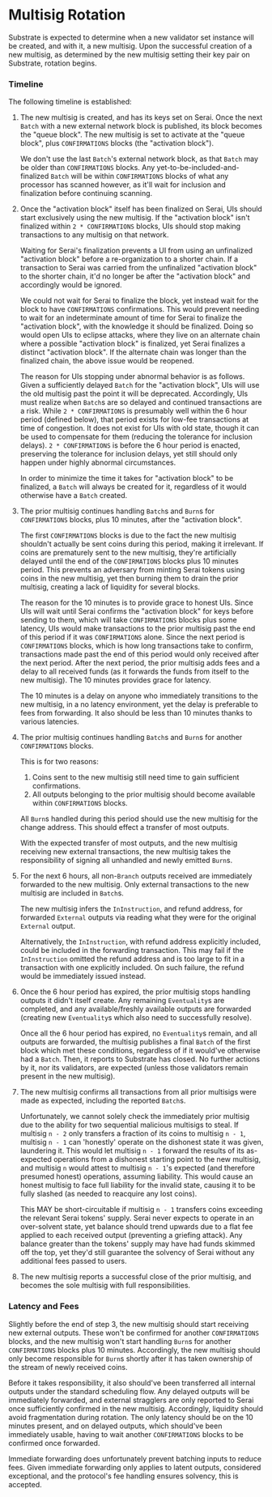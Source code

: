 # Multisig Rotation

Substrate is expected to determine when a new validator set instance will be
created, and with it, a new multisig. Upon the successful creation of a new
multisig, as determined by the new multisig setting their key pair on Substrate,
rotation begins.

### Timeline

The following timeline is established:

1) The new multisig is created, and has its keys set on Serai. Once the next
   `Batch` with a new external network block is published, its block becomes the
   "queue block". The new multisig is set to activate at the "queue block", plus
   `CONFIRMATIONS` blocks (the "activation block").

   We don't use the last `Batch`'s external network block, as that `Batch` may
   be older than `CONFIRMATIONS` blocks. Any yet-to-be-included-and-finalized
   `Batch` will be within `CONFIRMATIONS` blocks of what any processor has
   scanned however, as it'll wait for inclusion and finalization before
   continuing scanning.

2) Once the "activation block" itself has been finalized on Serai, UIs should
   start exclusively using the new multisig. If the "activation block" isn't
   finalized within `2 * CONFIRMATIONS` blocks, UIs should stop making
   transactions to any multisig on that network.

   Waiting for Serai's finalization prevents a UI from using an unfinalized
   "activation block" before a re-organization to a shorter chain. If a
   transaction to Serai was carried from the unfinalized "activation block"
   to the shorter chain, it'd no longer be after the "activation block" and
   accordingly would be ignored.

   We could not wait for Serai to finalize the block, yet instead wait for the
   block to have `CONFIRMATIONS` confirmations. This would prevent needing to
   wait for an indeterminate amount of time for Serai to finalize the
   "activation block", with the knowledge it should be finalized. Doing so would
   open UIs to eclipse attacks, where they live on an alternate chain where a
   possible "activation block" is finalized, yet Serai finalizes a distinct
   "activation block". If the alternate chain was longer than the finalized
   chain, the above issue would be reopened.

   The reason for UIs stopping under abnormal behavior is as follows. Given a
   sufficiently delayed `Batch` for the "activation block", UIs will use the old
   multisig past the point it will be deprecated. Accordingly, UIs must realize
   when `Batch`s are so delayed and continued transactions are a risk. While
   `2 * CONFIRMATIONS` is presumably well within the 6 hour period (defined
   below), that period exists for low-fee transactions at time of congestion. It
   does not exist for UIs with old state, though it can be used to compensate
   for them (reducing the tolerance for inclusion delays). `2 * CONFIRMATIONS`
   is before the 6 hour period is enacted, preserving the tolerance for
   inclusion delays, yet still should only happen under highly abnormal
   circumstances.

   In order to minimize the time it takes for "activation block" to be
   finalized, a `Batch` will always be created for it, regardless of it would
   otherwise have a `Batch` created.

3) The prior multisig continues handling `Batch`s and `Burn`s for
   `CONFIRMATIONS` blocks, plus 10 minutes, after the "activation block".

   The first `CONFIRMATIONS` blocks is due to the fact the new multisig
   shouldn't actually be sent coins during this period, making it irrelevant.
   If coins are prematurely sent to the new multisig, they're artificially
   delayed until the end of the `CONFIRMATIONS` blocks plus 10 minutes period.
   This prevents an adversary from minting Serai tokens using coins in the new
   multisig, yet then burning them to drain the prior multisig, creating a lack
   of liquidity for several blocks.

   The reason for the 10 minutes is to provide grace to honest UIs. Since UIs
   will wait until Serai confirms the "activation block" for keys before sending
   to them, which will take `CONFIRMATIONS` blocks plus some latency, UIs would
   make transactions to the prior multisig past the end of this period if it was
   `CONFIRMATIONS` alone. Since the next period is `CONFIRMATIONS` blocks, which
   is how long transactions take to confirm, transactions made past the end of
   this period would only received after the next period. After the next period,
   the prior multisig adds fees and a delay to all received funds (as it
   forwards the funds from itself to the new multisig). The 10 minutes provides
   grace for latency.

   The 10 minutes is a delay on anyone who immediately transitions to the new
   multisig, in a no latency environment, yet the delay is preferable to fees
   from forwarding. It also should be less than 10 minutes thanks to various
   latencies.

4) The prior multisig continues handling `Batch`s and `Burn`s for another
   `CONFIRMATIONS` blocks.

   This is for two reasons:

   1) Coins sent to the new multisig still need time to gain sufficient
      confirmations.
   2) All outputs belonging to the prior multisig should become available within
      `CONFIRMATIONS` blocks.

   All `Burn`s handled during this period should use the new multisig for the
   change address. This should effect a transfer of most outputs.

   With the expected transfer of most outputs, and the new multisig receiving
   new external transactions, the new multisig takes the responsibility of
   signing all unhandled and newly emitted `Burn`s.

5) For the next 6 hours, all non-`Branch` outputs received are immediately
   forwarded to the new multisig. Only external transactions to the new multisig
   are included in `Batch`s.

   The new multisig infers the `InInstruction`, and refund address, for
   forwarded `External` outputs via reading what they were for the original
   `External` output.

   Alternatively, the `InInstruction`, with refund address explicitly included,
   could be included in the forwarding transaction. This may fail if the
   `InInstruction` omitted the refund address and is too large to fit in a
   transaction with one explicitly included. On such failure, the refund would
   be immediately issued instead.

6) Once the 6 hour period has expired, the prior multisig stops handling outputs
   it didn't itself create. Any remaining `Eventuality`s are completed, and any
   available/freshly available outputs are forwarded (creating new
   `Eventuality`s which also need to successfully resolve).

   Once all the 6 hour period has expired, no `Eventuality`s remain, and all
   outputs are forwarded, the multisig publishes a final `Batch` of the first
   block which met these conditions, regardless of if it would've otherwise had
   a `Batch`. Then, it reports to Substrate has closed. No further actions by
   it, nor its validators, are expected (unless those validators remain present
   in the new multisig).

7) The new multisig confirms all transactions from all prior multisigs were made
   as expected, including the reported `Batch`s.

   Unfortunately, we cannot solely check the immediately prior multisig due to
   the ability for two sequential malicious multisigs to steal. If multisig
   `n - 2` only transfers a fraction of its coins to multisig `n - 1`, multisig
   `n - 1` can 'honestly' operate on the dishonest state it was given,
   laundering it. This would let multisig `n - 1` forward the results of its
   as-expected operations from a dishonest starting point to the new multisig,
   and multisig `n` would attest to multisig `n - 1`'s expected (and therefore
   presumed honest) operations, assuming liability. This would cause an honest
   multisig to face full liability for the invalid state, causing it to be fully
   slashed (as needed to reacquire any lost coins).

   This MAY be short-circuitable if multisig `n - 1` transfers coins exceeding
   the relevant Serai tokens' supply. Serai never expects to operate in an
   over-solvent state, yet balance should trend upwards due to a flat fee
   applied to each received output (preventing a griefing attack). Any balance
   greater than the tokens' supply may have had funds skimmed off the top, yet
   they'd still guarantee the solvency of Serai without any additional fees
   passed to users.

8) The new multisig reports a successful close of the prior multisig, and
   becomes the sole multisig with full responsibilities.

### Latency and Fees

Slightly before the end of step 3, the new multisig should start receiving new
external outputs. These won't be confirmed for another `CONFIRMATIONS` blocks,
and the new multisig won't start handling `Burn`s for another `CONFIRMATIONS`
blocks plus 10 minutes. Accordingly, the new multisig should only become
responsible for `Burn`s shortly after it has taken ownership of the stream of
newly received coins.

Before it takes responsibility, it also should've been transferred all internal
outputs under the standard scheduling flow. Any delayed outputs will be
immediately forwarded, and external stragglers are only reported to Serai once
sufficiently confirmed in the new multisig. Accordingly, liquidity should avoid
fragmentation during rotation. The only latency should be on the 10 minutes
present, and on delayed outputs, which should've been immediately usable, having
to wait another `CONFIRMATIONS` blocks to be confirmed once forwarded.

Immediate forwarding does unfortunately prevent batching inputs to reduce fees.
Given immediate forwarding only applies to latent outputs, considered
exceptional, and the protocol's fee handling ensures solvency, this is accepted.
